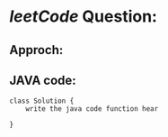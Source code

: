 # _leetCode_ Question: []()

## Approch:

## JAVA code:

```
class Solution {
    write the java code function hear

}
```
